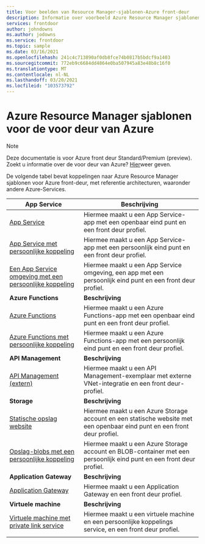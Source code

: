 ```yaml
---
title: Voor beelden van Resource Manager-sjablonen-Azure front-deur
description: Informatie over voorbeeld Azure Resource Manager sjablonen die zijn meegeleverd voor Azure front-deur.
services: frontdoor
author: johndowns
ms.author: jodowns
ms.service: frontdoor
ms.topic: sample
ms.date: 03/16/2021
ms.openlocfilehash: 241c4c713890af0db8fce74b0817b5bdcf9a1403
ms.sourcegitcommit: 772eb9c6684dd4864e0ba507945a83e48b8c16f0
ms.translationtype: MT
ms.contentlocale: nl-NL
ms.lasthandoff: 03/20/2021
ms.locfileid: "103573792"
---
```

# <a name="azure-resource-manager-templates-for-azure-front-door"></a>Azure Resource Manager sjablonen voor de voor deur van Azure

> [!Note]
> Deze documentatie is voor Azure front deur Standard/Premium (preview). Zoekt u informatie over de voor deur van Azure? [Hier](../front-door-overview.md)weer geven.

De volgende tabel bevat koppelingen naar Azure Resource Manager sjablonen voor Azure front-deur, met referentie architecturen, waaronder andere Azure-Services.

| App Service | Beschrijving |
|-|-|
| [App Service](https://github.com/Azure/azure-quickstart-templates/tree/master/201-front-door-standard-premium-app-service-public) | Hiermee maakt u een App Service-app met een openbaar eind punt en een front deur profiel.  |
| [App Service met persoonlijke koppeling](https://github.com/Azure/azure-quickstart-templates/tree/master/201-front-door-premium-app-service-private-link) | Hiermee maakt u een App Service-app met een persoonlijk eind punt en een front deur profiel.  |
| [Een App Service omgeving met een persoonlijke koppeling](https://github.com/Azure/azure-quickstart-templates/tree/master/201-front-door-premium-app-service-environment-internal-private-link) | Hiermee maakt u een App Service omgeving, een app met een persoonlijk eind punt en een front deur profiel.  |
|**Azure Functions**| **Beschrijving** |
| [Azure Functions](https://github.com/Azure/azure-quickstart-templates/tree/master/201-front-door-standard-premium-function-public/) | Hiermee maakt u een Azure Functions-app met een openbaar eind punt en een front deur profiel.  |
| [Azure Functions met persoonlijke koppeling](https://github.com/Azure/azure-quickstart-templates/tree/master/201-front-door-premium-function-private-link) | Hiermee maakt u een Azure Functions-app met een persoonlijk eind punt en een front deur profiel.  |
|**API Management**| **Beschrijving** |
| [API Management (extern)](https://github.com/Azure/azure-quickstart-templates/tree/master/201-front-door-standard-premium-api-management-external) | Hiermee maakt u een API Management-exemplaar met externe VNet-integratie en een front deur-profiel.  |
|**Storage**| **Beschrijving** |
| [Statische opslag website](https://github.com/Azure/azure-quickstart-templates/tree/master/201-front-door-standard-premium-storage-static-website) | Hiermee maakt u een Azure Storage account en een statische website met een openbaar eind punt en een front deur profiel.  |
| [Opslag-blobs met een persoonlijke koppeling](https://github.com/Azure/azure-quickstart-templates/tree/master/201-front-door-premium-storage-blobs-private-link) | Hiermee maakt u een Azure Storage account en BLOB-container met een persoonlijk eind punt en een front deur profiel.  |
|**Application Gateway**| **Beschrijving** |
| [Application Gateway](https://github.com/Azure/azure-quickstart-templates/tree/master/201-front-door-standard-premium-application-gateway-public) | Hiermee maakt u een Application Gateway en een front deur profiel. |
|**Virtuele machine**| **Beschrijving** |
| [Virtuele machine met private link service](https://github.com/Azure/azure-quickstart-templates/tree/master/201-front-door-premium-vm-private-link) | Hiermee maakt u een virtuele machine en een persoonlijke koppelings service, en een front deur profiel. |
| | |
